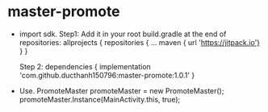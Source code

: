 # master-promote
- import sdk.
    Step1: 
    Add it in your root build.gradle at the end of repositories: 
    allprojects { 
        repositories { 
        ... 
        maven { url 'https://jitpack.io'} 
        } 
     }

    Step 2: 
    dependencies { 
        implementation 'com.github.ducthanh150796:master-promote:1.0.1' 
    }

- Use.
    PromoteMaster promoteMaster = new PromoteMaster();
    promoteMaster.Instance(MainActivity.this, true);
  
